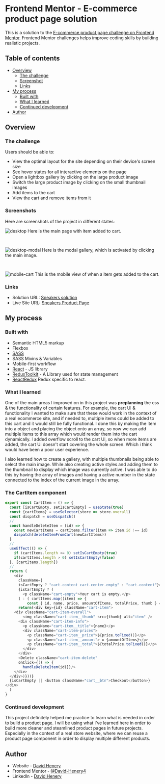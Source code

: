 # Frontend Mentor - E-commerce product page solution

This is a solution to the [E-commerce product page challenge on Frontend Mentor](https://www.frontendmentor.io/challenges/ecommerce-product-page-UPsZ9MJp6). Frontend Mentor challenges helps improve coding skills by building realistic projects.

## Table of contents

- [Overview](#overview)
  - [The challenge](#the-challenge)
  - [Screenshot](#screenshot)
  - [Links](#links)
- [My process](#my-process)
  - [Built with](#built-with)
  - [What I learned](#what-i-learned)
  - [Continued development](#continued-development)
- [Author](#author)



## Overview

### The challenge

Users should be able to:

- View the optimal layout for the site depending on their device's screen size
- See hover states for all interactive elements on the page
- Open a lightbox gallery by clicking on the large product image
- Switch the large product image by clicking on the small thumbnail images
- Add items to the cart
- View the cart and remove items from it

### Screenshots

Here are screenshots of the project in different states:

![desktop](./Readme-Images/Screenshot-desk-active.png)
Here is the main page with item added to cart.

<br>

![desktop-modal](./Readme-Images/Screenshot-desk-modal.png)
Here is the modal gallery, which is activated by clicking the main image.

<br>

![mobile-cart](./Readme-Images/Screenshot-mob-cart.png)
This is the mobile view of when a item gets added to the cart.

### Links

- Solution URL: [Sneakers solution](https://www.frontendmentor.io/solutions/sneakers-product-pagereact-flexbox-sass-responsive-reduxtoolkit-o3dDlPFG7k)
- Live Site URL: [Sneakers Product Page](https://sneakerz-product-page.netlify.app/)

## My process

### Built with

- Semantic HTML5 markup
- Flexbox
- [SASS](https://sass-lang.com)
- SASS Mixins & Variables
- Mobile-first workflow
- [React](https://reactjs.org) - JS library
- [ReduxToolkit](https://redux-toolkit.js.org) - A Library used for state management
- [ReactRedux](https://react-redux.js.org) Redux specific to react.

### What I learned

One of the main areas I improved on in this project was **preplanning** the css & the functionality of certain features. For example, the cart UI & functionality I wanted to make sure that these would work in the context of a real ecommerce site, and if needed to, multiple items could be added to this cart and it would still be fully functional. I done this by making the item into a object and placing the object onto an array, so now we can add multiple items to this array which would render them into the cart dynamically. I added overflow scroll to the cart UI, so when more items are added, the cart Ui doesn't start covering the whole screen. Which i think would have been a poor user experience.

I also learned how to create a gallery, with multiple thumbnails being able to select the main image. While also creating active styles and adding them to the thumbnail to display which image was currently active. I was able to do this by having the array of images and having a active number in the state connected to the index of the current image in the array.


### The CartItem component
```js
export const CartItem = () => {
  const [isCartEmpty, setIsCartEmpty] = useState(true)
  const {cartItems} = useSelector(store => store.overall)
  const dispatch = useDispatch()
  //
  const handleDeleteItem = (id) => {
    const newCartItems = cartItems.filter(item => item.id !== id)
    dispatch(deleteItemFromCart(newCartItems))
  }
  //
  useEffect(() => {
    if (cartItems.length <= 0) setIsCartEmpty(true)
    if(cartItems.length > 0) setIsCartEmpty(false)
  }, [cartItems.length])
  //
  return (
    <div
      className={
      isCartEmpty ? "cart-content cart-center-empty" : "cart-content"}>
      {isCartEmpty ? (
        <p className="cart-empty">Your cart is empty.</p>
      ) : ( cartItems.map((item) => {
          const { id, name, price, amountOfItems, totalPrice, thumb } = item;
      return(<div key={id} className="cart-item">
    <div className="cart-item-overall">
        <img className="cart-item__thumb" src={thumb} alt="item" />
      <div className="cart-item-info">
        <p className="cart-item__title">{name}</p>
        <div className="cart-item-prices">
          <p className="cart-item__price">${price.toFixed()}</p>
          <p className="cart-item__amount"> x {amountOfItems}</p>
          <p className="cart-item__total">${totalPrice.toFixed()}</p>
        </div>
      </div>
      <Delete className="cart-item-delete"
      onClick={() => {
        handleDeleteItem(id)}}/>
    </div>
  </div>)}))}
  {isCartEmpty || <button className="cart__btn">Checkout</button>}
</div>
  )
}
```

### Continued development

This project definitely helped me practice to learn what is needed in order to build a product page. I will be using what I've learned here in order to build more cleaner and steamlined product pages in future projects. Especially in the context of a real store website, where we can reuse a product page component in order to display multiple different products.

## Author

- Website - [David Henery](https://www.djhwebdevelopment.com)
- Frontend Mentor - [@David-Henery4](https://www.frontendmentor.io/profile/David-Henery4)
- LinkedIn - [David Henery](https://www.linkedin.com/in/david-henery-725458241)


